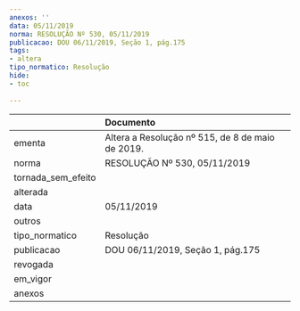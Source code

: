```yaml
---
anexos: ''
data: 05/11/2019
norma: RESOLUÇÃO Nº 530, 05/11/2019
publicacao: DOU 06/11/2019, Seção 1, pág.175
tags:
- altera
tipo_normatico: Resolução
hide: 
- toc 
 
---
```


|                    | Documento                                        |
|:-------------------|:-------------------------------------------------|
| ementa             | Altera a Resolução nº 515, de 8 de maio de 2019. |
| norma              | RESOLUÇÃO Nº 530, 05/11/2019                     |
| tornada_sem_efeito |                                                  |
| alterada           |                                                  |
| data               | 05/11/2019                                       |
| outros             |                                                  |
| tipo_normatico     | Resolução                                        |
| publicacao         | DOU 06/11/2019, Seção 1, pág.175                 |
| revogada           |                                                  |
| em_vigor           |                                                  |
| anexos             |                                                  |